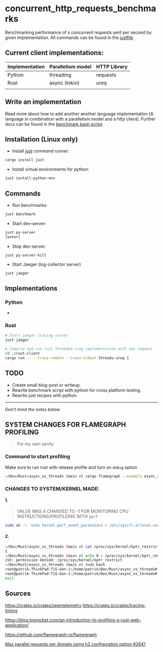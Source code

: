# concurrent_http_requests_benchmarks 

Benchmarking performance of x concurrent requests sent per second by given implementation.
All commands can be found in the [justfile](./justfile)

## Current client implementations:

| Implementation    | Parallelism model    | HTTP Library       |
|-------------------|----------------------|--------------------|
| Python            | threading            | requests           |
| Rust              | async (tokio)        | ureq               |
|                   |                      |                    |


## Write an implementation
Read more about how to add another another language implementation (A language in combination with
a parallelism model and a http client). Further docs can be found in the 
[benchmark bash script](./benchmark.sh).


## Installation (Linux only)

- Install [_just_](https://github.com/casey/just) command runner:
```bash
cargo install just
```

- Install virtual environments for python:
```bash
just install-python-env
```


## Commands

- Run benchmarks:
```bash
just benchmark
```

- Start dev-server:
```bash
just py-server
[enter]
```

- Stop dev-server:
```bash
just py-server-kill
```

- Start Jaeger (log-collector server)
```
just jaeger
```

## Implementations

### Python

-

### Rust

```bash
# Start jaeger tracing server
just jaeger
```

```bash
# Compile and run rust threaded ureq implementation with one request
cd ./rust-client
cargo run -- --trace-remote --trace-stdout threads-ureq 1
```



## TODO

- Create small blog-post or writeup.
- Rewrite benchmark script with python for cross platform testing.
- Rewrite just recipes with python.


---
_Don't mind the notes below_


## SYSTEM CHANGES FOR FLAMEGRAPH PROFILING
> For my own sanity

### Command to start profiling
Make sure to run rust with release profile and turn on `debug` option
```sh
~/Dev/Rust/async_vs_threads (main ✗) cargo flamegraph --example async_request_tasks -- 4
```

### CHANGES TO SYSTEM/KERNEL MADE:
#### 1.

> VALUE WAS 4 
> CHANGED TO -1 FOR MONITORING CPU INSTRUCTIONS/PROFILEING WITH `perf`

```sh
sudo sh -c 'echo kernel.perf_event_paranoid=1 > /etc/sysctl.d/local.conf'
```


#### 2.
```sh
~/Dev/Rust/async_vs_threads (main ✗) cat /proc/sys/kernel/kptr_restrict
1
~/Dev/Rust/async_vs_threads (main ✗) echo 0 > /proc/sys/kernel/kptr_restrict
zsh: permission denied: /proc/sys/kernel/kptr_restrict
~/Dev/Rust/async_vs_threads (main ✗) sudo bash
root@patrik-ThinkPad-T15-Gen-1:/home/patrik/Dev/Rust/async_vs_threads# echo 0 > /proc/sys/kernel/kptr_restrict
root@patrik-ThinkPad-T15-Gen-1:/home/patrik/Dev/Rust/async_vs_threads# exit
exit
```


## Sources

https://crates.io/crates/opentelemetry
https://crates.io/crates/tracing-timing

https://blog.logrocket.com/an-introduction-to-profiling-a-rust-web-application/

https://github.com/flamegraph-rs/flamegraph

[Max parallel requests per domain using h2 configuration option #2641](https://github.com/hyperium/hyper/issues/2641)

